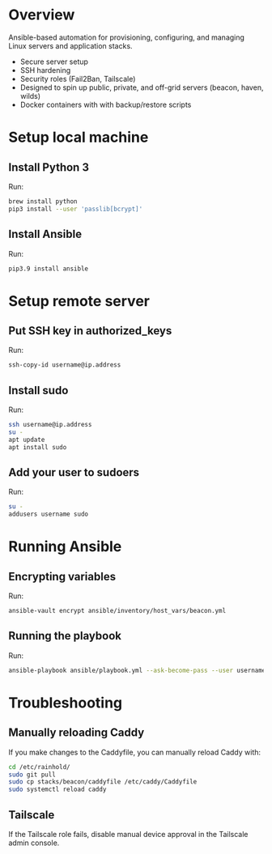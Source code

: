 # Overview

Ansible-based automation for provisioning, configuring, and managing Linux servers and application stacks.

- Secure server setup
- SSH hardening
- Security roles (Fail2Ban, Tailscale)
- Designed to spin up public, private, and off-grid servers (beacon, haven, wilds)
- Docker containers with with backup/restore scripts

# Setup local machine

## Install Python 3

Run:

```bash
brew install python
pip3 install --user 'passlib[bcrypt]'
```

## Install Ansible
Run:

```bash
pip3.9 install ansible
```

# Setup remote server

## Put SSH key in authorized_keys

Run:

```bash
ssh-copy-id username@ip.address
```

## Install sudo

Run:

```bash
ssh username@ip.address
su -
apt update
apt install sudo
```

## Add your user to sudoers

Run:

```bash
su -
addusers username sudo
```

# Running Ansible

## Encrypting variables

Run:

```bash
ansible-vault encrypt ansible/inventory/host_vars/beacon.yml
```

## Running the playbook

Run:

```bash
ansible-playbook ansible/playbook.yml --ask-become-pass --user username --inventory ansible/inventory/hosts.yml
```

# Troubleshooting

## Manually reloading Caddy

If you make changes to the Caddyfile, you can manually reload Caddy with:

```bash
cd /etc/rainhold/
sudo git pull
sudo cp stacks/beacon/caddyfile /etc/caddy/Caddyfile
sudo systemctl reload caddy
```

## Tailscale

If the Tailscale role fails, disable manual device approval in the Tailscale admin console.
